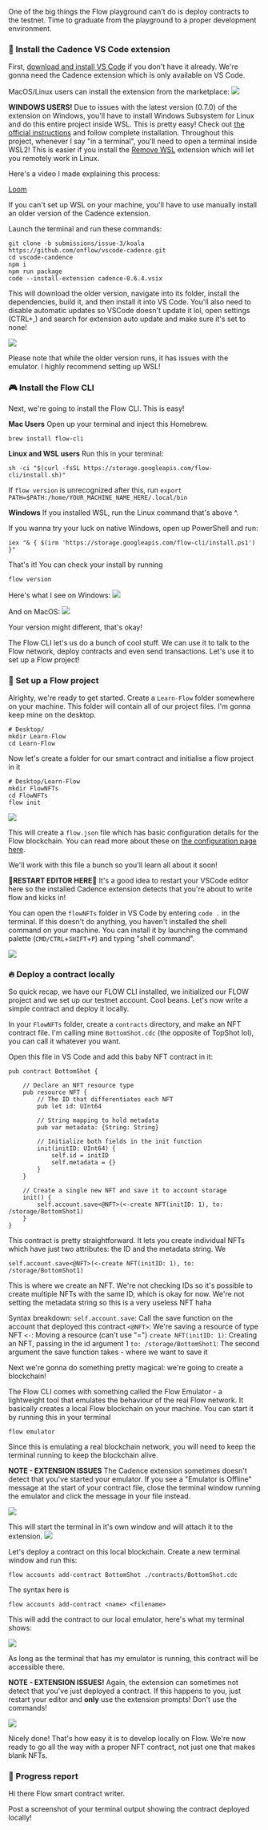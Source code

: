 One of the big things the Flow playground can't do is deploy contracts to the testnet. Time to graduate from the playground to a proper development environment. 

### 🤠 Install the Cadence VS Code extension
First, [download and install VS Code](https://code.visualstudio.com/download) if you don't have it already. We're gonna need the Cadence extension which is only available on VS Code.

MacOS/Linux users can install the extension from the marketplace:
![](https://hackmd.io/_uploads/HyJKJIdK5.png)

**WINDOWS USERS!**
Due to issues with the latest version (0.7.0) of the extension on Windows, you'll have to install Windows Subsystem for Linux and do this entire project inside WSL. This is pretty easy! Check out [the official instructions](https://docs.microsoft.com/en-us/windows/wsl/install) and follow complete installation. Throughout this project, whenever I say "in a terminal", you'll need to open a terminal inside WSL2! This is easier if you install the [Remove WSL](https://marketplace.visualstudio.com/items?itemName=ms-vscode-remote.remote-wsl) extension which will let you remotely work in Linux.

Here's a video I made explaining this process:

[Loom](https://www.loom.com/share/39909f64123a400ebd113d8382a0c726)

If you can't set up WSL on your machine, you'll have to use manually install an older version of the Cadence extension.

Launch the terminal and run these commands:
```
git clone -b submissions/issue-3/koala https://github.com/onflow/vscode-cadence.git
cd vscode-candence
npm i
npm run package
code --install-extension cadence-0.6.4.vsix
```

This will download the older version, navigate into its folder, install the dependencies, build it, and then install it into VS Code. You'll also need to disable automatic updates so VSCode doesn't update it lol, open settings (CTRL+,) and search for extension auto update and make sure it's set to none!

![](https://hackmd.io/_uploads/rJ940HuY9.png)

Please note that while the older version runs, it has issues with the emulator. I highly recommend setting up WSL!  

### 🎮 Install the Flow CLI
Next, we're going to install the Flow CLI. This is easy!

**Mac Users**
Open up your terminal and inject this Homebrew.
```
brew install flow-cli
```

**Linux and WSL users**
Run this in your terminal:
```
sh -ci "$(curl -fsSL https://storage.googleapis.com/flow-cli/install.sh)"
```
If `flow version` is unrecognized after this, run `export PATH=$PATH:/home/YOUR_MACHINE_NAME_HERE/.local/bin`

**Windows** 
If you installed WSL, run the Linux command that's above ^.

If you wanna try your luck on native Windows, open up PowerShell and run:
```
iex "& { $(irm 'https://storage.googleapis.com/flow-cli/install.ps1') }"
```

That's it! You can check your install by running 
```
flow version
```

Here's what I see on Windows:
![](https://hackmd.io/_uploads/r12cwfUO9.png)

And on MacOS:
![](https://hackmd.io/_uploads/SyhyiK_K5.png)

Your version might different, that's okay! 

The Flow CLI let's us do a bunch of cool stuff. We can use it to talk to the Flow network, deploy contracts and even send transactions. Let's use it to set up a Flow project!

### 🐣 Set up a Flow project
Alrighty, we're ready to get started. Create a `Learn-Flow` folder somewhere on your machine. This folder will contain all of our project files. I'm gonna keep mine on the desktop.

```
# Desktop/
mkdir Learn-Flow
cd Learn-Flow
```

Now let's create a folder for our smart contract and initialise a flow project in it
```
# Desktop/Learn-Flow
mkdir FlowNFTs
cd FlowNFTs
flow init
```

![](https://hackmd.io/_uploads/Bkd8HIOtq.png)

This will create a `flow.json` file which has basic configuration details for the Flow blockchain. You can read more about these on [the configuration page here](https://docs.onflow.org/flow-cli/configuration/).

We'll work with this file a bunch so you'll learn all about it soon!

🚨**RESTART EDITOR HERE**🚨
It's a good idea to restart your VSCode editor here so the installed Cadence extension detects that you're about to write flow and kicks in!

You can open the `flowNFTs` folder in VS Code by entering `code .` in the terminal. If this doesn't do anything, you haven't installed the shell command on your machine. You can install it by launching the command palette (`CMD/CTRL`+`SHIFT`+`P`) and typing "shell command".

![](https://hackmd.io/_uploads/ByLsN8dYq.png)

### 🔥 Deploy a contract locally
So quick recap, we have our FLOW CLI installed, we initialized our FLOW project and we set up our testnet account. Cool beans. Let's now write a simple contract and deploy it locally.

In your `FlowNFTs` folder, create a `contracts` directory, and make an NFT contract file. I'm calling mine `BottomShot.cdc` (the opposite of TopShot lol), you can call it whatever you want.

Open this file in VS Code and add this baby NFT contract in it:
```cdc
pub contract BottomShot {

    // Declare an NFT resource type
    pub resource NFT {
        // The ID that differentiates each NFT
        pub let id: UInt64

        // String mapping to hold metadata
        pub var metadata: {String: String}

        // Initialize both fields in the init function
        init(initID: UInt64) {
            self.id = initID
            self.metadata = {}
        }
    }

    // Create a single new NFT and save it to account storage
    init() {
        self.account.save<@NFT>(<-create NFT(initID: 1), to: /storage/BottomShot1)
    }
}
```
This contract is pretty straightforward. It lets you create individual NFTs which have just two attributes: the ID and the metadata string. We

```
self.account.save<@NFT>(<-create NFT(initID: 1), to: /storage/BottomShot1)
```
This is where we create an NFT. We're not checking IDs so it's possible to create multiple NFTs with the same ID, which is okay for now. We're not setting the metadata string so this is a very useless NFT haha

Syntax breakdown:
`self.account.save`: Call the save function on the account that deployed this contract
`<@NFT>`: We're saving a resource of type NFT
`<-`: Moving a resource (can't use "=")
`create NFT(initID: 1)`: Creating an NFT, passing in the id argument 1
`to: /storage/BottomShot1`: The second argument the save function takes - where we want to save it

Next we're gonna do something pretty magical: we're going to create a blockchain!

The Flow CLI comes with something called the Flow Emulator - a lightweight tool that emulates the behaviour of the real Flow network. It basically creates a local Flow blockchain on your machine. You can start it by running this in your terminal
```
flow emulator
```

Since this is emulating a real blockchain network, you will need to keep the terminal running to keep the blockchain alive. 

**NOTE - EXTENSION ISSUES** 
The Cadence extension sometimes doesn't detect that you've started your emulator. If you see a "Emulator is Offline" message at the start of your contract file, close the terminal window running the emulator and click the message in your file instead.

![](https://hackmd.io/_uploads/SyllhDjdFc.png)

This will start the terminal in it's own window and will attach it to the extension. 
![](https://hackmd.io/_uploads/S15uOodYc.png)

Let's deploy a contract on this local blockchain. Create a new terminal window and run this:
```
flow accounts add-contract BottomShot ./contracts/BottomShot.cdc
```

The syntax here is 
```
flow accounts add-contract <name> <filename>
```

This will add the contract to our local emulator, here's what my terminal shows:

![](https://hackmd.io/_uploads/rk-2nqdY9.png)

As long as the terminal that has my emulator is running, this contract will be accessible there. 

**NOTE - EXTENSION ISSUES!**
Again, the extension can sometimes not detect that you've just deployed a contract. If this happens to you, just restart your editor and **only** use the extension prompts! Don't use the commands!

![](https://hackmd.io/_uploads/HkDjFoOF5.png)

Nicely done! That's how easy it is to develop locally on Flow. We're now ready to go all the way with a proper NFT contract, not just one that makes blank NFTs.

### 🚨 Progress report
Hi there Flow smart contract writer. 

Post a screenshot of your terminal output showing the contract deployed locally!
